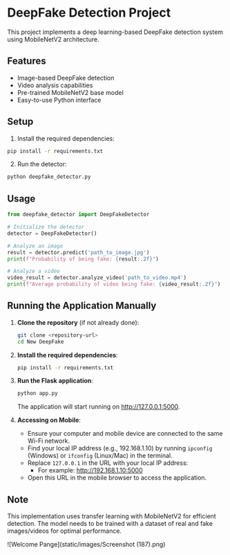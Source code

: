 # DeepFake Detection Project

This project implements a deep learning-based DeepFake detection system using MobileNetV2 architecture.

## Features
- Image-based DeepFake detection
- Video analysis capabilities
- Pre-trained MobileNetV2 base model
- Easy-to-use Python interface

## Setup
1. Install the required dependencies:
```bash
pip install -r requirements.txt
```

2. Run the detector:
```bash
python deepfake_detector.py
```

## Usage
```python
from deepfake_detector import DeepFakeDetector

# Initialize the detector
detector = DeepFakeDetector()

# Analyze an image
result = detector.predict('path_to_image.jpg')
print(f"Probability of being fake: {result:.2f}")

# Analyze a video
video_result = detector.analyze_video('path_to_video.mp4')
print(f"Average probability of video being fake: {video_result:.2f}")
```

## Running the Application Manually

1. **Clone the repository** (if not already done):
   ```bash
   git clone <repository-url>
   cd New DeepFake
   ```

2. **Install the required dependencies**:
   ```bash
   pip install -r requirements.txt
   ```

3. **Run the Flask application**:
   ```bash
   python app.py
   ```
   The application will start running on http://127.0.0.1:5000.

4. **Accessing on Mobile**:
   - Ensure your computer and mobile device are connected to the same Wi-Fi network.
   - Find your local IP address (e.g., 192.168.1.10) by running `ipconfig` (Windows) or `ifconfig` (Linux/Mac) in the terminal.
   - Replace `127.0.0.1` in the URL with your local IP address:
     - For example: http://192.168.1.10:5000
   - Open this URL in the mobile browser to access the application.

## Note
This implementation uses transfer learning with MobileNetV2 for efficient detection. The model needs to be trained with a dataset of real and fake images/videos for optimal performance.

![Welcome Pange](static/images/Screenshot (187).png)

